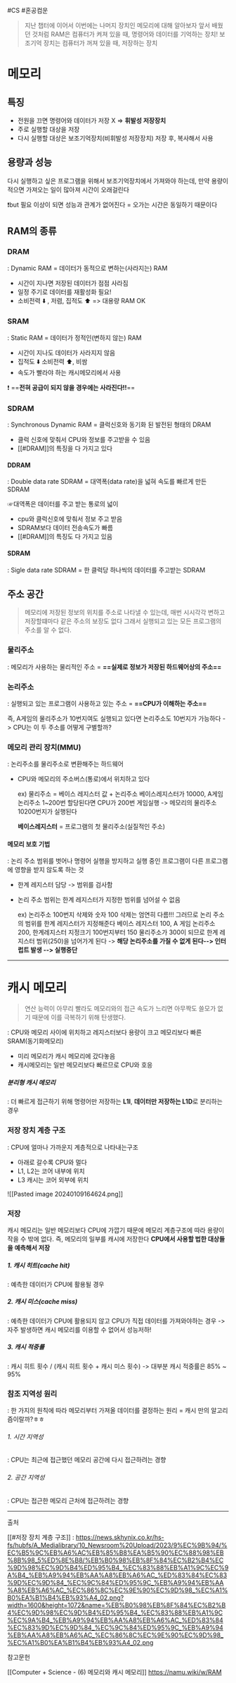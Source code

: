 #CS #혼공컴운

> 지난 챕터에 이어서 이번에는 나머지 장치인 메모리에 대해 알아보자
> 앞서 배웠던 것처럼 RAM은 컴퓨터가 켜져 있을 때, 명령어와 데이터를 기억하는 장치!
> 보조기억 장치는 컴퓨터가 꺼져 있을 때, 저장하는 장치

# 메모리
## 특징

- 전원을 끄면 명령어와 데이터가 저장 X => **휘발성 저장장치**
- 주로 실행할 대상을 저장
- 다시 실행할 대상은 보조기억장치(비휘발성 저장장치) 저장 후, 복사해서 사용



## 용량과 성능

다시 실행하고 싶은 프로그램을 위해서 보조기억장치에서 가져와야 하는데, 만약 용량이 적으면 가져오는 일이 많아져 시간이 오래걸린다 

❗️but 필요 이상이 되면 성능과 관계가 없어진다 = 오가는 시간은 동일하기 때문이다



## RAM의 종류
### DRAM
: Dynamic RAM = 데이터가 동적으로 변하는(사라지는) RAM

- 시간이 지나면 저장된 데이터가 점점 사라짐
- 일정 주기로 데이터를 재활성화 필요!
- 소비전력 ⬇️ , 저렴, 집적도 ⬆️ => 대용량 RAM OK

### SRAM
: Static RAM = 데이터가 정적인(변하지 않는) RAM

- 시간이 지나도 데이터가 사라지지 않음
- 집적도 ⬇️ 소비전력 ⬆️, 비쌈
- 속도가 빨라야 하는 캐시메모리에서 사용

❗️ ==**전혀 공급이 되지 않을 경우에는 사라진다!!**==

### SDRAM
: Synchronous Dynamic RAM = 클럭신호와 동기화 된 발전된 형태의 DRAM

- 클럭 신호에 맞춰서 CPU와 정보를 주고받을 수 있음
- [[#DRAM]]의 특징을 다 가지고 있다

#### DDRAM
: Double data rate SDRAM = 대역폭(data rate)을 넓혀 속도를 빠르게 만든 SDRAM

☞대역폭은 데이터를 주고 받는 통로의 넓이 

- cpu와 클럭신호에 맞춰서 정보 주고 받음
- SDRAM보다 데이터 전송속도가 빠름
- [[#DRAM]]의 특징도 다 가지고 있음
#### SDRAM
: Sigle data rate SDRAM = 한 클럭당 하나씩의 데이터를 주고받는 SDRAM


## 주소 공간

> 메모리에 저장된 정보의 위치를 주소로 나타낼 수 있는데, 매번 시시각각 변하고 저장할떄마다 같은 주소의 보장도 없다 그래서 실행되고 있는 모든 프로그램의 주소를 알 수 없다.


### 물리주소
: 메모리가 사용하는 물리적인 주소 = **==실제로 정보가 저장된 하드웨어상의 주소==**
### 논리주소
: 실행되고 있는 프로그램이 사용하고 있는 주소 =  **==CPU가 이해하는 주소==**

즉, A게임의 물리주소가 10번지여도  실행되고 있다면 논리주소도 10번지가 가능하다
-> CPU는 이 두 주소를 어떻게 구별할까?


### 메모리 관리 장치(MMU)
: 논리주소를 물리주소로 변환해주는 하드웨어
- CPU와 메모리의 주소버스(통로)에서 위치하고 있다

	ex)
	물리주소 = 베이스 레지스터 값 + 논리주소
	베이스레지스터가 10000, A게임 논리주소 1~200번 할당된다면 CPU가 200번 게임실행 -> 메모리의 물리주소 10200번지가 실행된다
	
	**베이스레지스터** = 프로그램의 첫 물리주소(실질적인 주소)



#### 메모리 보호 기법
: 논리 주소 범위를 벗어나 명령어 실행을 방지하고 실행 중인 프로그램이 다른 프로그램에 영향을 받지 않도록 하는 것

- 한계 레지스터 담당 -> 범위를 검사함
- 논리 주소 범위는 한계 레지스터가 지정한 범위를 넘어설 수 없음


	ex)
	 논리주소 100번지 삭제와 숫자 100 삭제는 엄연히 다름!!! 그러므로 논리 주소의 범위를 한계 레지스터가 지정해준다
	베이스 레지스터 100, A 게임 논리주소 200, 한계레지스터 지정크기 100번지부터 150
	물리주소가 300이 되므로 한계 레지스터 범위(250)을 넘어가게 된다 -> **해당 논리주소를 가질 수 없게 된다--> 인터럽트 발생 --> 실행중단**



----

# 캐시 메모리

> 연산 능력이 아무리 빨라도 메모리와의 접근 속도가 느리면 아무짝도 쓸모가 없기 때문에 이를 극복하기 위해 탄생했다.

: CPU와 메모리 사이에 위치하고 레지스터보다 용량이 크고 메모리보다 빠른 SRAM(동기화메모리)

- 미리 메모리가 캐시 메모리에 갔다놓음
- 캐시메모리는 일반 메모리보다 빠르므로 CPU와 호응

##### 분리형 캐시 메모리
: 더 빠르게 접근하기 위해  명령어만 저장하는 **L1I**, **데이터만 저장하는 L1D**로 분리하는 경우



### 저장 장치 계층 구조
: CPU에 얼마나 가까운지 계층적으로 나타내는구조

- 아래로 갈수록 CPU와 멀다
- L1, L2는 코어 내부에 위치
- L3 캐시는 코어 외부에 위치

![[Pasted image 20240109164624.png]] 





### 저장
캐시 메모리는 일반 메모리보다 CPU에 가깝기 때문에 메모리 계층구조에 따라 용량이 작을 수 밖에 없다.
즉, 메모리의 일부를 캐시에 저장한다
**CPU에서 사용할 법한 대상들을 예측해서 저장**
##### 1. 캐시 히트(cache hit)
:  예측한 데이터가 CPU에 활용될 경우

##### 2. 캐시 미스(cache miss)
: 예측한 데이터가 CPU에 활용되지 않고 CPU가 직접 데이터를 가져와야하는 경우
-> 자주 발생하면 캐시 메모리를 이용할 수 없어서 성능저하!

##### 3. 캐시 적중률
: 캐시 히트 횟수 / (캐시 히트 횟수 + 캐시 미스 횟수)
-> 대부분 캐시 적중률은 85% ~ 95%




### 참조 지역성 원리
: 한 가지의 원칙에 따라 메모리부터 가져올 데이터를 결정하는 원리 = 캐시 만의 알고리즘이랄까?ㅎㅎ

###### 1. 시간 지역성
: CPU는 최근에 접근했던 메모리 공간에 다시 접근하려는 경향

###### 2. 공간 지역성
: CPU는 접근한 메모리 근처에 접근하려는 경향





----



출처

[[#저장 장치 계층 구조]] : https://news.skhynix.co.kr/hs-fs/hubfs/A_Medialibrary/10_Newsroom%20Upload/2023/9%EC%9B%94/%EC%B5%9C%EB%A6%AC%EB%85%B8%EA%B5%90%EC%88%98%EB%8B%98_5%ED%8E%B8/%EB%B0%98%EB%8F%84%EC%B2%B4%EC%9D%98%EC%9D%B4%ED%95%B4_%EC%83%88%EB%A1%9C%EC%9A%B4_%EB%A9%94%EB%AA%A8%EB%A6%AC_%ED%83%84%EC%83%9D%EC%9D%84_%EC%9C%84%ED%95%9C_%EB%A9%94%EB%AA%A8%EB%A6%AC_%EC%86%8C%EC%9E%90%EC%9D%98_%EC%A1%B0%EA%B1%B4%EB%93%A4_02.png?width=1600&height=1072&name=%EB%B0%98%EB%8F%84%EC%B2%B4%EC%9D%98%EC%9D%B4%ED%95%B4_%EC%83%88%EB%A1%9C%EC%9A%B4_%EB%A9%94%EB%AA%A8%EB%A6%AC_%ED%83%84%EC%83%9D%EC%9D%84_%EC%9C%84%ED%95%9C_%EB%A9%94%EB%AA%A8%EB%A6%AC_%EC%86%8C%EC%9E%90%EC%9D%98_%EC%A1%B0%EA%B1%B4%EB%93%A4_02.png



참고문헌

[[Computer + Science - (6) 메모리와 캐시 메모리]] https://namu.wiki/w/RAM